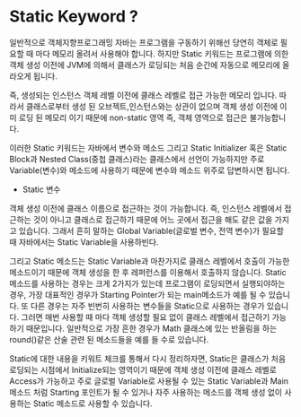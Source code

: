 # Static Keyword ?
 
 일반적으로 객체지향프로그래밍 자바는 프로그램을 구동하기 위해선 당연히 객체로 필요할 때 마다 메모리 올려서 사용해야 합니다. 하지만 Static 키워드는 프로그램에 의한 객체 생성 이전에 JVM에 의해서 클래스가 로딩되는 처음 순간에 자동으로 메모리에 올라오게 됩니다.
 
 즉, 생성되는 인스턴스 객체 레벨 이전에 클래스 레벨로 접근 가능한 메모리 입니다. 따라서 클래스로부터 생성 된 오브젝트,인스턴스와는 상관이 없으며 객체
 생성 이전에 이미 로딩 된 메모리 이기 때문에 non-static 영역 즉, 객체 영역으로 접근은 불가능합니다.
 
 이러한 Static 키워드는 자바에서 변수와 메소드 그리고 Static Initializer 혹은 Static Block과 Nested Class(중첩 클래스)라는 클래스에서
 선언이 가능하지만 주로 Variable(변수)와 메소드에 사용하기 때문에 변수와 메소드 위주로 답변하시면 됩니다.
 
 * Static 변수
 
 객체 생성 이전에 클래스 이름으로 접근하는 것이 가능합니다. 즉, 인스턴스 레벨에서 접근하는 것이 아니고 클래스로 접근하기 때문에 어느 곳에서 접근을 해도 같은 값을 가지고 있습니다. 그래서 흔히 말하는 Global Variable(글로벌 변수, 전역 변수)가 필요할 때 자바에서는 Static Variable을 사용하빈다.
 
 그리고 Static 메소드는 Static Variable과 마찬가지로 클래스 레벨에서 호출이 가능한 메소드이기 때문에 객체 생성을 한 후 레퍼런스를 이용해서 호출하지 않습니다. Static 메소드를 사용하는 경우는 크게 2가지가 있는데 프로그램이 로딩되면서 실행되야하는 경우, 가장 대표적인 경우가 Starting Pointer가 되는 main메소드가 예를 될 수 있습니다. 또 다른 경우는 자주 빈번히 사용하는 변수들을 Static으로 사용하는 경우가 있습니다. 그러면 매번 사용할 때 마다 객체 생성할 필요 없이 클래스 레벨에서 접근하기 가능하기 때문입니다. 일반적으로 가장 흔한 경우가 Math 클래스에 있는 반올림을 하는 round()같은 산술 관련 된 메소드들을 예를 들 수로 있습니다.
 
 Static에 대한 내용을 키워트 체크를 통해서 다시 정리하자면, Static은 클래스가 처음 로딩되는 시점에서 Initialize되는 영역이기 때문에 객체 생성 이전에 클래스 레벨로 Access가 가능하고 주로 글로벌 Variable로 사용될 수 있는 Static Variable과 Main메소드 처럼 Starting 포인트가 될 수 있거나 자주 사용하는 메소드를 객체 생성 없이 사용하는 Static 메소드로 사용할 수 있습니다.
